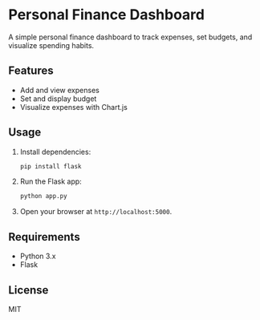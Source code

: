 # Personal Finance Dashboard

A simple personal finance dashboard to track expenses, set budgets, and visualize spending habits.

## Features
- Add and view expenses
- Set and display budget
- Visualize expenses with Chart.js

## Usage
1. Install dependencies:
   ```bash
   pip install flask
   ```
2. Run the Flask app:
   ```bash
   python app.py
   ```
3. Open your browser at `http://localhost:5000`.

## Requirements
- Python 3.x
- Flask

## License
MIT
